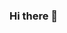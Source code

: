 ### Hi there 👋

<!--
**PreciousAmine/PreciousAmine** is a ✨ _special_ ✨ repository because its `README.md` (this file) appears on your my GitHUb profile.

Here are some ideas to get you started:

- 🔭 I’m currently working on Continuous Integration...
- 🌱 I’m currently learning Jenkins...
- 👯 I’m looking to collaborate on ...
- 🤔 I’m looking for help with ...
- 💬 Ask me about ...
- 📫 How to reach me: ...
- 😄 Pronouns: ...
- ⚡ Fun fact: ...
-->
